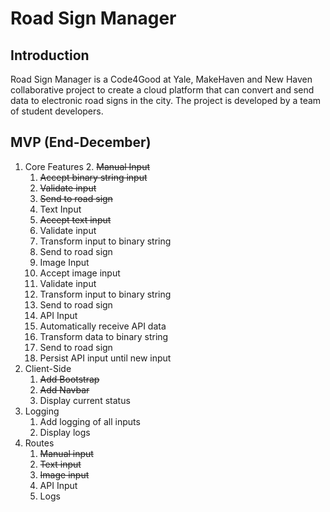 # Road Sign Manager

## Introduction
Road Sign Manager is a Code4Good at Yale, MakeHaven and New Haven collaborative project to create a cloud platform that can convert and send data to electronic road signs in the city. The project is developed by a team of student developers.

## MVP (End-December)
1. Core Features
   2. ~~Manual Input~~
     1. ~~Accept binary string input~~
     2. ~~Validate input~~
     3. ~~Send to road sign~~
   2. Text Input
     1. ~~Accept text input~~
     2. Validate input
     3. Transform input to binary string
     4. Send to road sign
   3. Image Input
     1. Accept image input
     2. Validate input
     3. Transform input to binary string
     4. Send to road sign
   4. API Input
    1. Automatically receive API data
    2. Transform data to binary string
    3. Send to road sign
    4. Persist API input until new input
2. Client-Side
   1. ~~Add Bootstrap~~
   2. ~~Add Navbar~~
   3. Display current status
3. Logging
   1. Add logging of all inputs
   2. Display logs
4. Routes
   1. ~~Manual input~~
   2. ~~Text input~~
   3. ~~Image input~~
   4. API Input
   5. Logs
